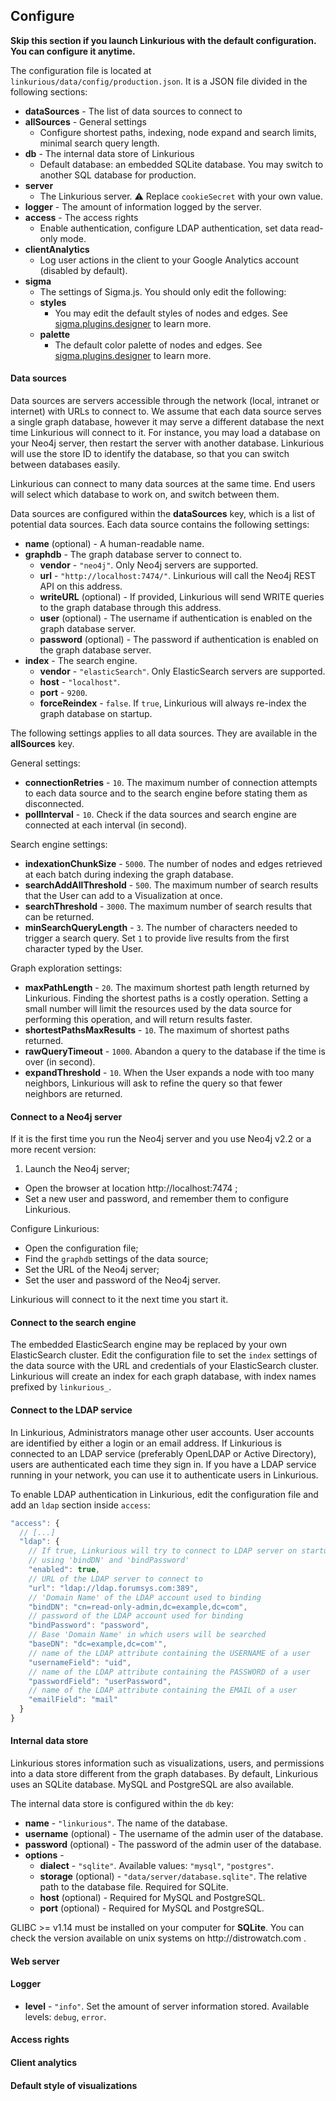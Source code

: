 ## Configure

**Skip this section if you launch Linkurious with the default configuration. You can configure it anytime.**

The configuration file is located at `linkurious/data/config/production.json`. It is a JSON file divided in the following sections:

* **dataSources** - The list of data sources to connect to
* **allSources** - General settings
    * Configure shortest paths, indexing, node expand and search limits, minimal search query length.
* **db** - The internal data store of Linkurious
    * Default database: an embedded SQLite database. You may switch to another SQL database for production.
* **server**
    * The Linkurious server. :warning: Replace `cookieSecret` with your own value.
* **logger** - The amount of information logged by the server.
* **access** - The access rights
    * Enable authentication, configure LDAP authentication, set data read-only mode.
* **clientAnalytics**
    * Log user actions in the client to your Google Analytics account (disabled by default).
* **sigma**
    * The settings of Sigma.js. You should only edit the following:
   * **styles**
       * You may edit the default styles of nodes and edges. See [sigma.plugins.designer](https://github.com/Linkurious/sigma.js/tree/plugin/designer/plugins/sigma.plugins.designer) to learn more.
   * **palette**
       * The default color palette of nodes and edges. See [sigma.plugins.designer](https://github.com/Linkurious/sigma.js/tree/plugin/designer/plugins/sigma.plugins.designer) to learn more.

#### Data sources

Data sources are servers accessible through the network (local, intranet or internet) with URLs to connect to. We assume that each data source serves a single graph database, however it may serve a different database the next time Linkurious will connect to it. For instance, you may load a database on your Neo4j server, then restart the server with another database. Linkurious will use the store ID to identify the database, so that you can switch between databases easily.

Linkurious can connect to many data sources at the same time. End users will select which database to work on, and switch between them. 

Data sources are configured within the **dataSources** key, which is a list of potential data sources. Each data source contains the following settings:

* **name** (optional) - A human-readable name.
* **graphdb** - The graph database server to connect to.
    * **vendor** - `"neo4j"`. Only Neo4j servers are supported.
    * **url** - `"http://localhost:7474/"`. Linkurious will call the Neo4j REST API on this address.
    * **writeURL** (optional) - If provided, Linkurious will send WRITE queries to the graph database through this address.
    * **user** (optional) - The username if authentication is enabled on the graph database server.
    * **password** (optional) - The password if authentication is enabled on the graph database server.
* **index** - The search engine.
    * **vendor** - `"elasticSearch"`. Only ElasticSearch servers are supported.
    * **host** - `"localhost"`.
    * **port** - `9200`.
    * **forceReindex** - `false`. If `true`, Linkurious will always re-index the graph database on startup.

The following settings applies to all data sources. They are available in the **allSources** key.

General settings:

* **connectionRetries** - `10`. The maximum number of connection attempts to each data source and to the search engine before stating them as disconnected.
* **pollInterval** - `10`. Check if the data sources and search engine are connected at each interval (in second).

Search engine settings:

* **indexationChunkSize** - `5000`. The number of nodes and edges retrieved at each batch during indexing the graph database.
* **searchAddAllThreshold** - `500`. The maximum number of search results that the User can add to a Visualization at once.
* **searchThreshold** - `3000`. The maximum number of search results that can be returned.
* **minSearchQueryLength** - `3`. The number of characters needed to trigger a search query. Set `1` to provide live results from the first character typed by the User.

Graph exploration settings:

* **maxPathLength** - `20`. The maximum shortest path length returned by Linkurious. Finding the shortest paths is a costly operation. Setting a small number will limit the resources used by the data source for performing this operation, and will return results faster.
* **shortestPathsMaxResults** - `10`. The maximum of shortest paths returned.
* **rawQueryTimeout** - `1000`. Abandon a query to the database if the time is over (in second).
* **expandThreshold** - `10`. When the User expands a node with too many neighbors, Linkurious will ask to refine the query so that fewer neighbors are returned.

#### Connect to a Neo4j server

If it is the first time you run the Neo4j server and you use Neo4j v2.2 or a more recent version:

1. Launch the Neo4j server;
- Open the browser at location http://localhost:7474 ;
- Set a new user and password, and remember them to configure Linkurious.

Configure Linkurious:

- Open the configuration file;
- Find the `graphdb` settings of the data source;
- Set the URL of the Neo4j server;
- Set the user and password of the Neo4j server.

Linkurious will connect to it the next time you start it.

#### Connect to the search engine

The embedded ElasticSearch engine may be replaced by your own ElasticSearch cluster. Edit the configuration file to set the `index` settings of the data source with the URL and credentials of your ElasticSearch cluster. Linkurious will create an index for each graph database, with index names prefixed by `linkurious_`.

#### Connect to the LDAP service

In Linkurious, Administrators manage other user accounts. User accounts are identified by either a login or an email address. If Linkurious is connected to an LDAP service (preferably OpenLDAP or Active Directory), users are authenticated each time they sign in. If you have a LDAP service running in your network, you can use it to authenticate users in Linkurious.

To enable LDAP authentication in Linkurious, edit the configuration file and add an `ldap` section inside `access`:

```JavaScript
"access": {
  // [...]
  "ldap": {
    // If true, Linkurious will try to connect to LDAP server on startup 
    // using 'bindDN' and 'bindPassword'
    "enabled": true,
    // URL of the LDAP server to connect to
    "url": "ldap://ldap.forumsys.com:389",
    // 'Domain Name' of the LDAP account used to binding
    "bindDN": "cn=read-only-admin,dc=example,dc=com",
    // password of the LDAP account used for binding
    "bindPassword": "password",
    // Base 'Domain Name' in which users will be searched
    "baseDN": "dc=example,dc=com'",
    // name of the LDAP attribute containing the USERNAME of a user
    "usernameField": "uid",
    // name of the LDAP attribute containing the PASSWORD of a user
    "passwordField": "userPassword",
    // name of the LDAP attribute containing the EMAIL of a user
    "emailField": "mail"
  }
}
```

#### Internal data store

Linkurious stores information such as visualizations, users, and permissions into a data store different from the graph databases. By default, Linkurious uses an SQLite database. MySQL and PostgreSQL are also available.

The internal data store is configured within the `db` key:

* **name** - `"linkurious"`. The name of the database.
* **username** (optional) - The username of the admin user of the database.
* **password** (optional) - The password of the admin user of the database.
* **options** - 
    * **dialect** - `"sqlite"`. Available values: `"mysql"`, `"postgres"`.
    * **storage** (optional) - `"data/server/database.sqlite"`. The relative path to the database file. Required for SQLite.
    * **host** (optional) - Required for MySQL and PostgreSQL.
    * **port** (optional) - Required for MySQL and PostgreSQL.


<div class="alert alert-warning">
    <i class="octicon octicon-stop"></i> GLIBC >= v1.14 must be installed on your computer for <b>SQLite</b>. You can check the version available on unix systems on http://distrowatch.com .
</div>

#### Web server


#### Logger

* **level** - `"info"`. Set the amount of server information stored. Available levels: `debug`, `error`.

#### Access rights


#### Client analytics


#### Default style of visualizations


